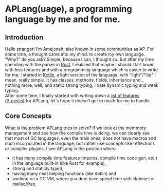 # APLang(uage), a programming language by me and for me.

## Introduction

Hello stranger! I'm Amejonah, also known in some communities as AP. For some time, a thought came into my mind: to create my own language. "Why?" do you ask? Simple, because I can, I thought so. But after my time spending with the parser in [Rust](https://github.com/APLanguage/aplang-rs), I realized that maybe I should start lower, with less features and with a programming language which is easier to write for me: I started in [Kotlin](https://github.com/APLanguage/aplang-lite-kt), a light version of the language, with "light"/"lite" I mean, really simple. It has classes, methods, fields, inheritance and... nothing more, well, and static strong typing, I hate dynamic typing and weak typing.  
After some time, I finally started with writing down a [list of features (Projects)](https://github.com/orgs/APLanguage/projects/1) for APLang, let's hope it doesn't get to much for me to handle.

## Core Concepts

What is the problem APLang tries to solve? If we look at the memmory management and see how the compile time is doing, we can clearly see that most of GC languages, even the main ones, does not have macros and such incorporated in the language, but rather use concepts like reflections or compiler plugins.
I see APLang in the position where
- it has many compile time features (macros, compile time code gen, etc.) in the language built-in (like Rust for example),
- strong and staticly typed,
- having many neat helping functions (like Kotlin) and
- working on a GC VM, where you dont have spend time with lifetimes or malloc/free.

